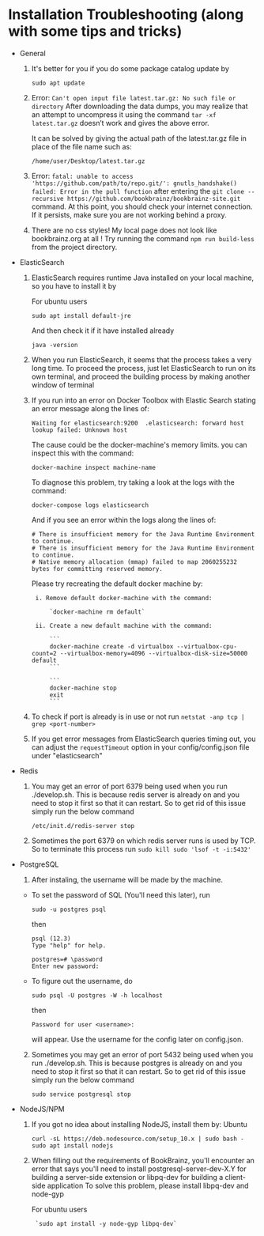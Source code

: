 # Installation Troubleshooting (along with some tips and tricks) 

* General

    1. It's better for you if you do some package catalog update by 

        `sudo apt update`
	
	2. Error: `Can't open input file latest.tar.gz: No such file or directory`
	After downloading the data dumps, you may realize that an attempt to uncompress it using the command `tar -xf  	latest.tar.gz` doesn’t work and gives the above error.
	
	    It can be solved by giving the actual path of the latest.tar.gz file in place of the file name such as:
	
        `/home/user/Desktop/latest.tar.gz`
  
	3. Error: `fatal: unable to access 'https://github.com/path/to/repo.git/': gnutls_handshake() failed: Error in the pull function` after entering the `git clone --recursive https://github.com/bookbrainz/bookbrainz-site.git` command. 
At this point, you should check your internet connection. If it persists, make sure you are not working behind a proxy.

	4. There are no css styles! My local page does not look like bookbrainz.org at all !
	Try running the command `npm run build-less` from the project directory.

* ElasticSearch

    1. ElasticSearch requires runtime Java installed on your local machine,
	so you have to install it by
	
	    For ubuntu users
	
        `sudo apt install default-jre`

        And then check it if it have installed already

        `java -version`

    2. When you run ElasticSearch, it seems that the process takes a very long time.
	To proceed the process, just let ElasticSearch to run
    on its own terminal, and proceed the building process by making another window of terminal

	3. If you run into an error on Docker Toolbox with Elastic Search stating an error message along the lines of:
	
		`Waiting for elasticsearch:9200  .elasticsearch: forward host lookup failed: Unknown host`  
		
	   The cause could be the docker-machine's memory limits. you can inspect this with the command:  
	   
	   `docker-machine inspect machine-name`  
	   
	   To diagnose this problem, try taking a look at the logs with the command: 
	   
	   `docker-compose logs elasticsearch`  
	     
	   And if you see an error within the logs along the lines of:   
	   
	   ```
	   # There is insufficient memory for the Java Runtime Environment to continue. 
	   # There is insufficient memory for the Java Runtime Environment to continue.
	   # Native memory allocation (mmap) failed to map 2060255232 bytes for committing reserved memory.
	   ```
	     
	   Please try recreating the default docker machine by:
	   
	   		i. Remove default docker-machine with the command:
			
				`docker-machine rm default`  
				
			ii. Create a new default machine with the command:   
			
				```
				docker-machine create -d virtualbox --virtualbox-cpu-count=2 --virtualbox-memory=4096 --virtualbox-disk-size=50000 default
				```
			
				```
				docker-machine stop
				exit
				```

    4. To check if port is already is in use or not run
    `netstat -anp tcp | grep <port-number>`
    
    5. If you get error messages from ElasticSearch queries timing out, you can adjust the `requestTimeout` option in your config/config.json file under "elasticsearch"

* Redis

    1. You may get an error of port 6379 being used when you run ./develop.sh. This is because redis server is already on and you need to stop it first so that it can restart. So to get rid of this issue simply run the below command

        `/etc/init.d/redis-server stop`

    2. Sometimes the port 6379 on which redis server runs is used by TCP. So to terminate this process run
        `sudo kill sudo 'lsof -t -i:5432'`

* PostgreSQL

    1. After instaling, the username will be made by the machine.
    - To set the password of SQL (You'll need this later), run

        `sudo -u postgres psql`

        then
        ```
        psql (12.3)
        Type "help" for help.

        postgres=# \password
        Enter new password:
        ```

    - To figure out the username, do

        `sudo psql -U postgres -W -h localhost`

        then

        `Password for user <username>: `
	
	    will appear.
        Use the username for the config later on config.json.

    2. Sometimes you may get an error of port 5432 being used when you run ./develop.sh. This is because postgres is already on and you need to stop it first so that it can restart. So to get rid of this issue simply run the below command

        `sudo service postgresql stop`

* NodeJS/NPM

    1. If you got no idea about installing NodeJS, install them by:
	Ubuntu
	
        `curl -sL https://deb.nodesource.com/setup_10.x | sudo bash -
     sudo apt install nodejs`

    2. When filling out the requirements of BookBrainz, you'll encounter an error that says you'll need to install postgresql-server-dev-X.Y for building a server-side extension or libpq-dev for building a client-side application
    To solve this problem, please install libpq-dev and node-gyp
	
	    For ubuntu users
	
            `sudo apt install -y node-gyp libpq-dev`

